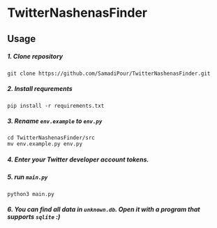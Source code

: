 # TwitterNashenasFinder
## Usage

##### 1. Clone repository
```
git clone https://github.com/SamadiPour/TwitterNashenasFinder.git
```
##### 2. Install requrements
```
pip install -r requirements.txt
```
##### 3. Rename ```env.example``` to ```env.py```
```
cd TwitterNashenasFinder/src
mv env.example.py env.py
```
##### 4. Enter your **Twitter developer account** tokens.

##### 5. run `main.py`
```
python3 main.py
```
##### 6. You can find all data in `unknown.db`. Open it with a program that supports `sqlite`  :) 
